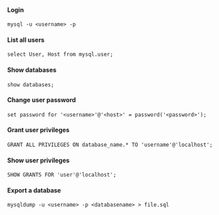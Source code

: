 #### Login

`mysql -u <username> -p`

#### List all users

`select User, Host from mysql.user;`

#### Show databases

`show databases;`

#### Change user password

`set password for '<username>'@'<host>' = password('<password>');`

#### Grant user privileges

`GRANT ALL PRIVILEGES ON database_name.* TO 'username'@'localhost';`

#### Show user privileges

`SHOW GRANTS FOR 'user'@'localhost';`

#### Export a database

`mysqldump -u <username> -p <databasename> > file.sql`

